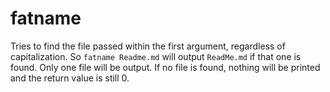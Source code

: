 # fatname
Tries to find the file passed within the first argument, regardless of capitalization. So `fatname Readme.md` will output `ReadMe.md` if that one is found.
Only one file will be output.
If no file is found, nothing will be printed and the return value is still 0.
